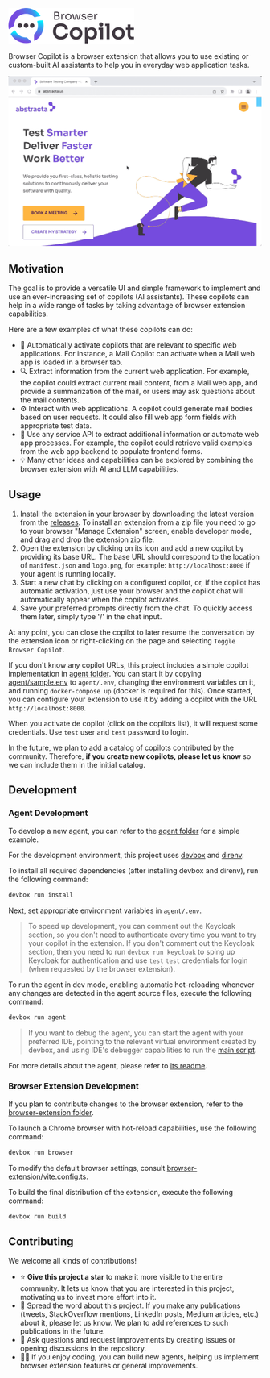 ![logo](./copilot-full-logo.png)

Browser Copilot is a browser extension that allows you to use existing or custom-built AI assistants to help you in everyday web application tasks.

![demo=](./demo.gif)

## Motivation

The goal is to provide a versatile UI and simple framework to implement and use an ever-increasing set of copilots (AI assistants). These copilots can help in a wide range of tasks by taking advantage of browser extension capabilities. 

Here are a few examples of what these copilots can do:

- 🤖 Automatically activate copilots that are relevant to specific web applications. For instance, a Mail Copilot can activate when a Mail web app is loaded in a browser tab.
- 🔍 Extract information from the current web application. For example, the copilot could extract current mail content, from a Mail web app, and provide a summarization of the mail, or users may ask questions about the mail contents.
- ⚙️ Interact with web applications. A copilot could generate mail bodies based on user requests. It could also fill web app form fields with appropriate test data.
- 🔌 Use any service API to extract additional information or automate web app processes. For example, the copilot could retrieve valid examples from the web app backend to populate frontend forms.
- 💡 Many other ideas and capabilities can be explored by combining the browser extension with AI and LLM capabilities.

## Usage

1. Install the extension in your browser by downloading the latest version from the [releases](https://github.com/abstracta/browser-copilot/releases). To install an extension from a zip file you need to go to your browser "Manage Extension" screen, enable developer mode, and drag and drop the extension zip file.
2. Open the extension by clicking on its icon and add a new copilot by providing its base URL. The base URL should correspond to the location of `manifest.json` and `logo.png`, for example: `http://localhost:8000` if your agent is running locally.
3. Start a new chat by clicking on a configured copilot, or, if the copilot has automatic activation, just use your browser and the copilot chat will automatically appear when the copilot activates.
4. Save your preferred prompts directly from the chat. To quickly access them later, simply type '/' in the chat input.

At any point, you can close the copilot to later resume the conversation by the extension icon or right-clicking on the page and selecting `Toggle Browser Copilot`.

If you don't know any copilot URLs, this project includes a simple copilot implementation in [agent folder](./agent). You can start it by copying [agent/sample.env](./agent/sample.env) to `agent/.env`, changing the environment variables on it, and running `docker-compose up` (docker is required for this). Once started, you can configure your extension to use it by adding a copilot with the URL `http://localhost:8000`.

When you activate de copilot (click on the copilots list), it will request some credentials. Use `test` user and `test` password to login.

In the future, we plan to add a catalog of copilots contributed by the community. Therefore, **if you create new copilots, please let us know** so we can include them in the initial catalog.

## Development

### Agent Development

To develop a new agent, you can refer to the [agent folder](./agent) for a simple example.

For the development environment, this project uses [devbox](https://www.jetpack.io/devbox) and [direnv](https://github.com/direnv/direnv).

To install all required dependencies (after installing devbox and direnv), run the following command:

```bash
devbox run install
```

Next, set appropriate environment variables in `agent/.env`.

> To speed up development, you can comment out the Keycloak section, so you don't need to authenticate every time you want to try your copilot in the extension.
> If you don't comment out the Keycloak section, then you need to run `devbox run keycloak` to sping up Keycloak for authentication and use `test` `test` credentials for login (when requested by the browser extension).

To run the agent in dev mode, enabling automatic hot-reloading whenever any changes are detected in the agent source files, execute the following command:

```bash
devbox run agent
```

> If you want to debug the agent, you can start the agent with your preferred IDE, pointing to the relevant virtual environment created by devbox, and using IDE's debugger capabilities to run the [main script](./agent/gpt_agent/__main__.py).

For more details about the agent, please refer to [its readme](./agent/README.md).

### Browser Extension Development

If you plan to contribute changes to the browser extension, refer to the [browser-extension folder](./browser-extension).

To launch a Chrome browser with hot-reload capabilities, use the following command:

```bash
devbox run browser
```

To modify the default browser settings, consult [browser-extension/vite.config.ts](./browser-extension/vite.config.ts).

To build the final distribution of the extension, execute the following command:

```bash
devbox run build
```

## Contributing

We welcome all kinds of contributions!

* ⭐ **Give this project a star** to make it more visible to the entire community. It lets us know that you are interested in this project, motivating us to invest more effort into it.
* 📢 Spread the word about this project. If you make any publications (tweets, StackOverflow mentions, LinkedIn posts, Medium articles, etc.) about it, please let us know. We plan to add references to such publications in the future.
* 🙋 Ask questions and request improvements by creating issues or opening discussions in the repository.
* 🧑‍💻 If you enjoy coding, you can build new agents, helping us implement browser extension features or general improvements.

